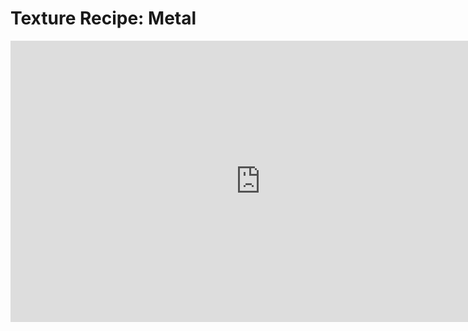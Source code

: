 # Texture Recipe: Metal

<iframe width="800" height="450" src="https://www.youtube.com/embed/w4_ze7sN70M?rel=0" frameborder="0" allow="accelerometer; autoplay; clipboard-write; encrypted-media; gyroscope; picture-in-picture" allowfullscreen=""></iframe>